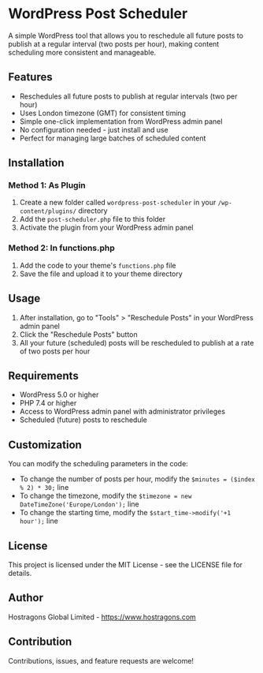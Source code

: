 # WordPress Post Scheduler

A simple WordPress tool that allows you to reschedule all future posts to publish at a regular interval (two posts per hour), making content scheduling more consistent and manageable.

## Features

- Reschedules all future posts to publish at regular intervals (two per hour)
- Uses London timezone (GMT) for consistent timing
- Simple one-click implementation from WordPress admin panel
- No configuration needed - just install and use
- Perfect for managing large batches of scheduled content

## Installation

### Method 1: As Plugin
1. Create a new folder called `wordpress-post-scheduler` in your `/wp-content/plugins/` directory
2. Add the `post-scheduler.php` file to this folder
3. Activate the plugin from your WordPress admin panel

### Method 2: In functions.php
1. Add the code to your theme's `functions.php` file
2. Save the file and upload it to your theme directory

## Usage

1. After installation, go to "Tools" > "Reschedule Posts" in your WordPress admin panel
2. Click the "Reschedule Posts" button
3. All your future (scheduled) posts will be rescheduled to publish at a rate of two posts per hour

## Requirements

- WordPress 5.0 or higher
- PHP 7.4 or higher
- Access to WordPress admin panel with administrator privileges
- Scheduled (future) posts to reschedule

## Customization

You can modify the scheduling parameters in the code:

- To change the number of posts per hour, modify the `$minutes = ($index % 2) * 30;` line
- To change the timezone, modify the `$timezone = new DateTimeZone('Europe/London');` line
- To change the starting time, modify the `$start_time->modify('+1 hour');` line

## License

This project is licensed under the MIT License - see the LICENSE file for details.

## Author

Hostragons Global Limited - https://www.hostragons.com

## Contribution

Contributions, issues, and feature requests are welcome!

